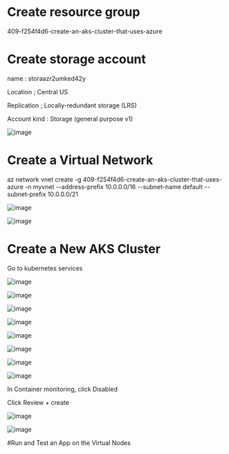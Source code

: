 


# Create resource group

409-f254f4d6-create-an-aks-cluster-that-uses-azure




# Create storage account

name : storaazr2umked42y

Location ; Central US

Replication ; Locally-redundant storage (LRS)

Account kind : Storage (general purpose v1)

![image](https://user-images.githubusercontent.com/33985509/103159884-e2de8100-47ce-11eb-9ff4-9bb919a66feb.png)




# Create a Virtual Network




az network vnet create -g 409-f254f4d6-create-an-aks-cluster-that-uses-azure -n myvnet --address-prefix 10.0.0.0/16 --subnet-name default --subnet-prefix 10.0.0.0/21



![image](https://user-images.githubusercontent.com/33985509/103159294-08b45780-47c8-11eb-8833-68f8bb58f96a.png)


![image](https://user-images.githubusercontent.com/33985509/103159304-22559f00-47c8-11eb-8814-28d34a478146.png)




# Create a New AKS Cluster


Go to kubernetes services


![image](https://user-images.githubusercontent.com/33985509/103159322-60eb5980-47c8-11eb-8c82-f8d21c8d97c6.png)


![image](https://user-images.githubusercontent.com/33985509/103159327-80828200-47c8-11eb-8212-299804f0d6f4.png)


![image](https://user-images.githubusercontent.com/33985509/103159335-92fcbb80-47c8-11eb-9158-b4063bbfec65.png)


![image](https://user-images.githubusercontent.com/33985509/103159345-a9a31280-47c8-11eb-93f3-6bc0b5be0d87.png)


![image](https://user-images.githubusercontent.com/33985509/103159358-c93a3b00-47c8-11eb-97a5-6ec1cf9c1a54.png)






![image](https://user-images.githubusercontent.com/33985509/103159428-9e041b80-47c9-11eb-9f07-17d0485e4f83.png)

![image](https://user-images.githubusercontent.com/33985509/103159433-a6f4ed00-47c9-11eb-85e4-51ca351f6093.png)


![image](https://user-images.githubusercontent.com/33985509/103159442-bd02ad80-47c9-11eb-8f27-34998439b94c.png)



In Container monitoring, click Disabled

Click Review + create


![image](https://user-images.githubusercontent.com/33985509/103159464-018e4900-47ca-11eb-9d24-dd6d343f8f55.png)



![image](https://user-images.githubusercontent.com/33985509/103159502-6b0e5780-47ca-11eb-8f2b-55ea247180bd.png)


#Run and Test an App on the Virtual Nodes
